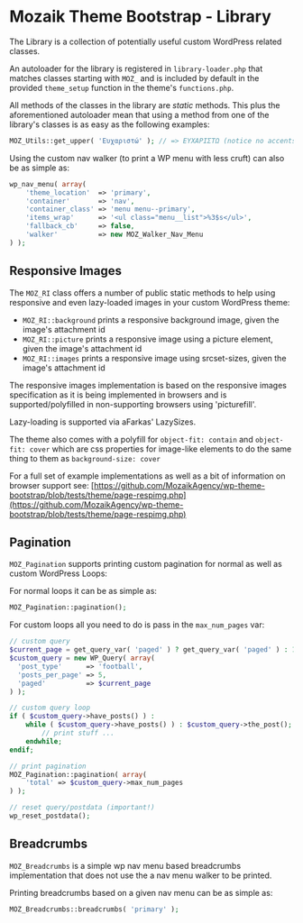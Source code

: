 # Mozaik Theme Bootstrap - Library

The Library is a collection of potentially useful custom WordPress related classes.

An autoloader for the library is registered in `library-loader.php` that matches classes
starting with `MOZ_` and is included by default in the provided `theme_setup` function in 
the theme's `functions.php`.

All methods of the classes in the library are _static_ methods. This plus the aforementioned
autoloader mean that using a method from one of the library's classes is as easy as the following
examples:

```php
MOZ_Utils::get_upper( 'Ευχαριστώ' ); // => EΥΧΑΡΙΣΤΩ (notice no accents on uppercase)
```

Using the custom nav walker (to print a WP menu with less cruft) can also be as simple as:

```php
wp_nav_menu( array(
	'theme_location'  => 'primary',
	'container'       => 'nav',
	'container_class' => 'menu menu--primary',
	'items_wrap'      => '<ul class="menu__list">%3$s</ul>',
	'fallback_cb'     => false,
	'walker'          => new MOZ_Walker_Nav_Menu
) ); 
```

## Responsive Images

The `MOZ_RI` class offers a number of public static methods to help using responsive and even 
lazy-loaded images in your custom WordPress theme:

- `MOZ_RI::background` prints a responsive background image, given the image's attachment id
- `MOZ_RI::picture` prints a responsive image using a picture element, given the image's attachment id
- `MOZ_RI::images` prints a responsive image using srcset-sizes, given the image's attachment id

The responsive images implementation is based on the responsive images specification as it is
being implemented in browsers and is supported/polyfilled in non-supporting browsers using
'picturefill'.

Lazy-loading is supported via aFarkas' LazySizes.

The theme also comes with a polyfill for `object-fit: contain` and `object-fit: cover` which are
css properties for image-like elements to do the same thing to them as `background-size: cover`

For a full set of example implementations as well as a bit of information on browser support see:
[https://github.com/MozaikAgency/wp-theme-bootstrap/blob/tests/theme/page-respimg.php](https://github.com/MozaikAgency/wp-theme-bootstrap/blob/tests/theme/page-respimg.php)

## Pagination

`MOZ_Pagination` supports printing custom pagination for normal as well as custom WordPress Loops:

For normal loops it can be as simple as:

```php
MOZ_Pagination::pagination();  
```

For custom loops all you need to do is pass in the `max_num_pages` var:
 
```php
// custom query
$current_page = get_query_var( 'paged' ) ? get_query_var( 'paged' ) : 1;
$custom_query = new WP_Query( array(
  'post_type'      => 'football',
  'posts_per_page' => 5,
  'paged'          => $current_page
) );

// custom query loop
if ( $custom_query->have_posts() ) :
	while ( $custom_query->have_posts() ) : $custom_query->the_post();
		// print stuff ...
	endwhile;
endif;

// print pagination
MOZ_Pagination::pagination( array( 
	'total' => $custom_query->max_num_pages 
) );

// reset query/postdata (important!)
wp_reset_postdata();
```

## Breadcrumbs

`MOZ_Breadcrumbs` is a simple wp nav menu based breadcrumbs implementation that does not
use the a nav menu walker to be printed.

Printing breadcrumbs based on a given nav menu can be as simple as:

```php
MOZ_Breadcrumbs::breadcrumbs( 'primary' );
```

